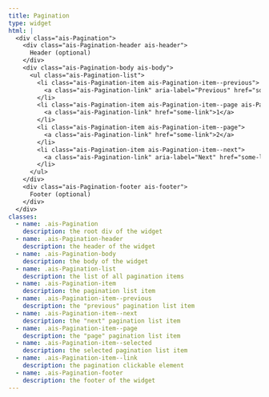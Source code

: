 ```yaml
---
title: Pagination
type: widget
html: |
  <div class="ais-Pagination">
    <div class="ais-Pagination-header ais-header">
      Header (optional)
    </div>
    <div class="ais-Pagination-body ais-body">
      <ul class="ais-Pagination-list">
        <li class="ais-Pagination-item ais-Pagination-item--previous">
          <a class="ais-Pagination-link" aria-label="Previous" href="some-link">‹</a>
        </li>
        <li class="ais-Pagination-item ais-Pagination-item--page ais-Pagination-item--selected">
          <a class="ais-Pagination-link" href="some-link">1</a>
        </li>
        <li class="ais-Pagination-item ais-Pagination-item--page">
          <a class="ais-Pagination-link" href="some-link">2</a>
        </li>
        <li class="ais-Pagination-item ais-Pagination-item--next">
          <a class="ais-Pagination-link" aria-label="Next" href="some-link">›</a>
        </li>
      </ul>
    </div>
    <div class="ais-Pagination-footer ais-footer">
      Footer (optional)
    </div>
  </div>
classes:
  - name: .ais-Pagination
    description: the root div of the widget
  - name: .ais-Pagination-header
    description: the header of the widget
  - name: .ais-Pagination-body
    description: the body of the widget
  - name: .ais-Pagination-list
    description: the list of all pagination items
  - name: .ais-Pagination-item
    description: the pagination list item
  - name: .ais-Pagination-item--previous
    description: the "previous" pagination list item
  - name: .ais-Pagination-item--next
    description: the "next" pagination list item
  - name: .ais-Pagination-item--page
    description: the "page" pagination list item
  - name: .ais-Pagination-item--selected
    description: the selected pagination list item
  - name: .ais-Pagination-item--link
    description: the pagination clickable element
  - name: .ais-Pagination-footer
    description: the footer of the widget
---
```

